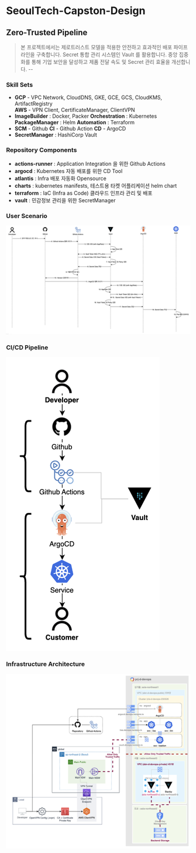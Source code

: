 SeoulTech-Capston-Design
====
Zero-Trusted Pipeline
--
>본 프로젝트에서는 제로트러스트 모델을 적용한 안전하고 효과적인 배포 파이프라인을 구축합니다.
Secret 통합 관리 시스템인 Vault 를 활용합니다.
중앙 집중화를 통해 기업 보안을 달성하고 제품 전달 속도 및 Secret 관리 효율을 개선합니다.
--
### Skill Sets
- **GCP** - VPC Network, CloudDNS, GKE, GCE, GCS, CloudKMS, ArtifactRegistry <br>
  **AWS** - VPN Client, CertificateManager, ClientVPN
- **ImageBuilder** : Docker, Packer
  **Orchestration** : Kubernetes
  **PackageManager** : Helm
  **Automation** : Terraform
- **SCM** - Github
  **CI** - Github Action
  **CD** - ArgoCD
- **SecretManager** : HashiCorp Vault

### Repository Components
- **actions-runner** : Application Integration 을 위한 Github Actions
- **argocd** : Kubernetes 자동 배포를 위한 CD Tool
- **atlantis** : Infra 배포 자동화 Opensource
- **charts** : kubernetes manifests, 테스트용 타켓 어플리케이션 helm chart
- **terraform** : IaC (Infra as Code) 클라우드 인프라 관리 및 배포
- **vault** : 민감정보 관리을 위한 SecretManager

### User Scenario
![scenario.png](image/scenario.png)

### CI/CD Pipeline
![cicd.png](image/cicd.png)

### Infrastructure Architecture
![infra.png](image/infra.png)